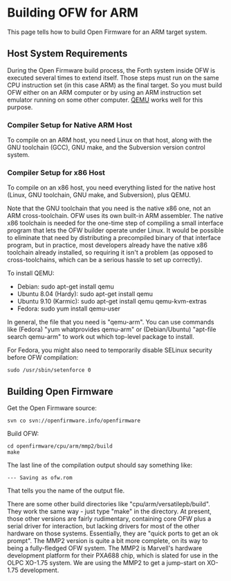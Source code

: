 # Building OFW for ARM
This page tells how to build Open Firmware for an ARM target system.

## Host System Requirements

During the Open Firmware build process, the Forth system inside OFW is
executed several times to extend itself. Those steps must run on the
same CPU instruction set (in this case ARM) as the final target. So you
must build OFW either on an ARM computer or by using an ARM instruction
set emulator running on some other computer.
[QEMU](http://wiki.qemu.org/) works well for this purpose.

### Compiler Setup for Native ARM Host

To compile on an ARM host, you need Linux on that host, along with the
GNU toolchain (GCC), GNU make, and the Subversion version control
system.

### Compiler Setup for x86 Host

To compile on an x86 host, you need everything listed for the native
host (Linux, GNU toolchain, GNU make, and Subversion), plus QEMU.

Note that the GNU toolchain that you need is the native x86 one, not an
ARM cross-toolchain. OFW uses its own built-in ARM assembler. The native
x86 toolchain is needed for the one-time step of compiling a small
interface program that lets the OFW builder operate under Linux. It
would be possible to eliminate that need by distributing a precompiled
binary of that interface program, but in practice, most developers
already have the native x86 toolchain already installed, so requiring it
isn't a problem (as opposed to cross-toolchains, which can be a serious
hassle to set up correctly).

To install QEMU:

- Debian: sudo apt-get install qemu
- Ubuntu 8.04 (Hardy): sudo apt-get install qemu
- Ubuntu 9.10 (Karmic): sudo apt-get install qemu qemu-kvm-extras
- Fedora: sudo yum install qemu-user

In general, the file that you need is "qemu-arm". You can use commands
like (Fedora) "yum whatprovides qemu-arm" or (Debian/Ubuntu) "apt-file
search qemu-arm" to work out which top-level package to install.

For Fedora, you might also need to temporarily disable SELinux security
before OFW compilation:

    sudo /usr/sbin/setenforce 0

## Building Open Firmware

Get the Open Firmware source:

    svn co svn://openfirmware.info/openfirmware

Build OFW:

    cd openfirmware/cpu/arm/mmp2/build
    make

The last line of the compilation output should say something like:

    --- Saving as ofw.rom

That tells you the name of the output file.

There are some other build directories like "cpu/arm/versatilepb/build".
They work the same way - just type "make" in the directory. At present,
those other versions are fairly rudimentary, containing core OFW plus a
serial driver for interaction, but lacking drivers for most of the other
hardware on those systems. Essentially, they are "quick ports to get an
ok prompt". The MMP2 version is quite a bit more complete, on its way to
being a fully-fledged OFW system. The MMP2 is Marvell's hardware
development platform for their PXA688 chip, which is slated for use in
the OLPC XO-1.75 system. We are using the MMP2 to get a jump-start on
XO-1.75 development.
